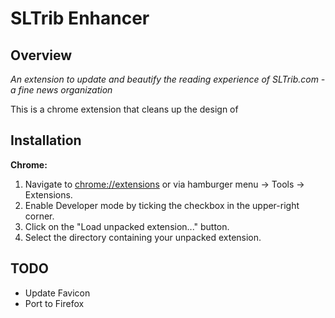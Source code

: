 <h1>SLTrib Enhancer</h1>


<h2>Overview</h2>
<i>An extension to update and beautify the reading experience of SLTrib.com - a fine news organization</i>

<p>This is a chrome extension that cleans up the design of 


<h2>Installation</h2>
<b>Chrome:</b>
    <ol>
        <li>Navigate to <a href="chrome://extensions" href="_blank">chrome://extensions</a> or via hamburger menu -> Tools -> Extensions.</li>
        <li>Enable Developer mode by ticking the checkbox in the upper-right corner.</li>
        <li>Click on the "Load unpacked extension..." button.</li>
        <li>Select the directory containing your unpacked extension.</li>
    </ol>
<h2>TODO</h2>
<ul>
    <li>Update Favicon</li>
    <li>Port to Firefox</li>
</ul>